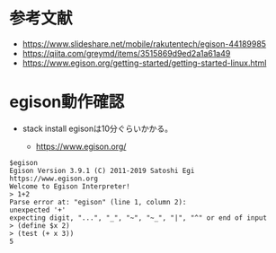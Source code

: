 # 参考文献
- https://www.slideshare.net/mobile/rakutentech/egison-44189985
- https://qiita.com/greymd/items/3515869d9ed2a1a61a49
- https://www.egison.org/getting-started/getting-started-linux.html

# egison動作確認

- stack install egisonは10分ぐらいかかる。

  - https://www.egison.org/

```
$egison
Egison Version 3.9.1 (C) 2011-2019 Satoshi Egi
https://www.egison.org
Welcome to Egison Interpreter!
> 1+2
Parse error at: "egison" (line 1, column 2):
unexpected '+'
expecting digit, "...", "_", "~", "~_", "|", "^" or end of input
> (define $x 2)
> (test (+ x 3))
5
```
